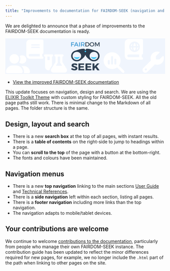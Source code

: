 ```yaml
---
title: "Improvements to documentation for FAIRDOM-SEEK (navigation and design)"
---
```


We are delighted to announce that a phase of improvements to the FAIRDOM-SEEK documentation is ready. 

[![FAIRDOM-SEEK documentation banner](/images/news/seek-docs-banner.svg)](https://docs.seek4science.org/)

* [View the improved FAIRDOM-SEEK documentation](https://docs.seek4science.org/)

This update focuses on navigation, design and search. 
We are using the [ELIXIR Toolkit Theme](https://elixir-belgium.github.io/elixir-toolkit-theme/) with custom styling for FAIRDOM-SEEK.
All the old page paths still work. There is minimal change to the Markdown of all pages. The folder structure is the same.

## Design, layout and search

* There is a new **search box** at the top of all pages, with instant results.
* There is a **table of contents** on the right-side to jump to headings within a page.
* You can **scroll to the top** of the page with a button at the bottom-right.
* The fonts and colours have been maintained. 

## Navigation menus

* There is a new **top navigation** linking to the main sections [User Guide](https://docs.seek4science.org/help/user-guide/) and [Technical References](https://docs.seek4science.org/tech/).
* There is a **side navigation** left within each section, listing all pages.
* There is a **footer navigation** including more links than the top navigation.
* The navigation adapts to mobile/tablet devices. 

## Your contributions are welcome

We continue to welcome [contributions to the documentation](https://docs.seek4science.org/contributing-to-pages),
particularly from people who manage their own FAIRDOM-SEEK instance.
The contribution guide has been updated to reflect the minor differences required for new pages, 
for example, we no longer include the `.html` part of the path when linking to other pages on the site.
